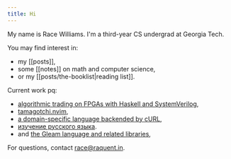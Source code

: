 ```yaml
---
title: Hi
---
```


My name is Race Williams. I'm a third-year CS undergrad at Georgia Tech.

You may find interest in:
  - my [[posts]],
  - some [[notes]] on math and computer science,
  - or my [[posts/the-booklist|reading list]].

Current work pq:
  - [algorithmic trading on FPGAs with Haskell and SystemVerilog](https://github.com/raquentin/punt-engine),
  - [tamagotchi.nvim](https://github.com/raquentin/tamagotchi.nvim),
  - [a domain-specific language backended by cURL](https://github.com/raquentin/raquest),
  - [изучение русского языка](https://www.linkedin.com/feed/update/urn:li:activity:7155095488885624832/).
  - and [the Gleam language and related libraries](https://github.com/gleam-lang/gleam),

For questions, contact race@raquent.in.
